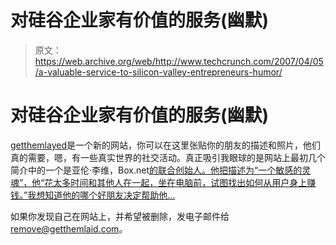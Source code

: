# 对硅谷企业家有价值的服务(幽默)

> 原文：<https://web.archive.org/web/http://www.techcrunch.com/2007/04/05/a-valuable-service-to-silicon-valley-entrepreneurs-humor/>

# 对硅谷企业家有价值的服务(幽默)

[](https://web.archive.org/web/20201029223434/http://www.getthemlaid.com/)[getthemlayed](https://web.archive.org/web/20201029223434/http://www.getthemlaid.com/)是一个新的网站，你可以在这里张贴你的朋友的描述和照片，他们真的需要，嗯，有一些真实世界的社交活动。真正吸引我眼球的是网站上最初几个简介中的一个是亚伦·李维，Box.net[的联合创始人。他把](https://web.archive.org/web/20201029223434/http://www.box.net/)[描述为“一个敏感的灵魂”，他“花太多时间和其他人在一起，坐在电脑前，试图找出如何从用户身上赚钱。”我想知道他的哪个好朋友决定帮助他…](https://web.archive.org/web/20201029223434/http://getthemlaid.com/friend/show/13)

如果你发现自己在网站上，并希望被删除，发电子邮件给 remove@getthemlaid.com。